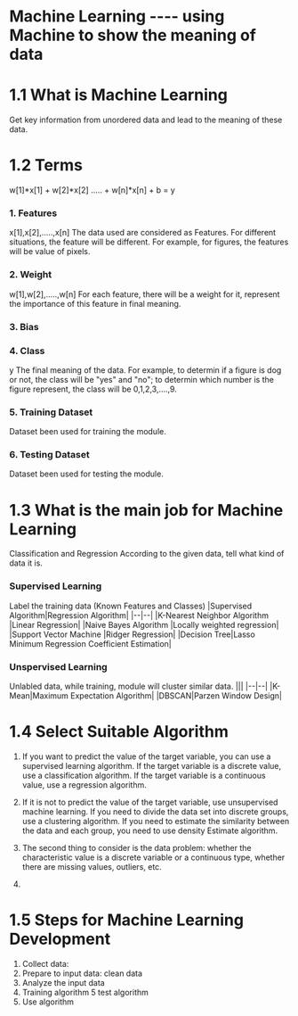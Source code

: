 # Machine Learning ---- using Machine to show the meaning of data

# 1.1 What is Machine Learning
Get key information from unordered data and lead to the meaning of these data.

# 1.2 Terms

w[1]\*x[1] + w[2]\*x[2] ..... + w[n]\*x[n] + b = y

### 1. Features
  x[1],x[2],.....,x[n]
  The data used are considered as Features. For different situations, the feature will be different.
  For example, for figures, the features will be value of pixels. 
### 2. Weight
  w[1],w[2],.....,w[n]
  For each feature, there will be a weight for it, represent the importance of this feature in final meaning.
### 3. Bias
### 4. Class
  y
  The final meaning of the data.
  For example, to determin if a figure is dog or not, the class will be "yes" and "no"; to determin which number is the figure represent, the class will be 0,1,2,3,....,9. 
### 5. Training Dataset
  Dataset been used for training the module.
### 6. Testing Dataset
  Dataset been used for testing the module.

# 1.3 What is the main job for Machine Learning
  Classification and Regression
  According to the given data, tell what kind of data it is.
### Supervised Learning
  Label the training data (Known Features and Classes)
  |Supervised Algorithm|Regression Algorithm|
  |--|--|
  |K-Nearest Neighbor Algorithm |Linear Regression|
  |Naive Bayes Algorithm |Locally weighted regression|
  |Support Vector Machine |Ridger Regression|
  |Decision Tree|Lasso Minimum Regression Coefficient Estimation|
### Unspervised Learning
  Unlabled data, while training, module will cluster similar data.
  |||
  |--|--|
  |K-Mean|Maximum Expectation Algorithm|
  |DBSCAN|Parzen Window Design|
  
# 1.4 Select Suitable Algorithm
1. If you want to predict the value of the target variable, you can use a supervised learning algorithm. If the target variable is a discrete value, use a classification algorithm. If the target variable is a continuous value, use a regression algorithm.

2. If it is not to predict the value of the target variable, use unsupervised machine learning. If you need to divide the data set into discrete groups, use a clustering algorithm. If you need to estimate the similarity between the data and each group, you need to use density Estimate algorithm.

3. The second thing to consider is the data problem: whether the characteristic value is a discrete variable or a continuous type, whether there are missing values, outliers, etc.
4. 
# 1.5 Steps for Machine Learning Development
1. Collect data:
2. Prepare to input data: clean data
3. Analyze the input data
4. Training algorithm
5 test algorithm
6. Use algorithm 
